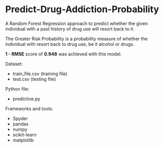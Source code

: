 # Predict-Drug-Addiction-Probability
A Random Forest Regression approach to predict whether the given individual with a past history of drug use will resort back to it.

The Greater Risk Probability is a probability measure of whether the individual with resort back to drug use, be it alcohol or drugs.

**1 - RMSE** score of **0.948** was achieved with this model.

Dataset:
- train_file.csv (training file)
- test.csv (testing file)

Python file:
- predictive.py

Frameworks and tools:
- Spyder
- pandas
- numpy
- scikit-learn
- matplotlib
